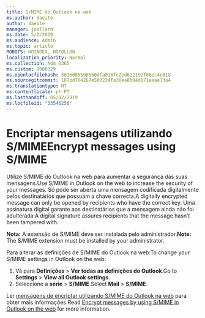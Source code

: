 ```yaml
---
title: S/MIME do Outlook na web
ms.author: daeite
author: daeite
manager: joallard
ms.date: 5/1/2019
ms.audience: Admin
ms.topic: article
ROBOTS: NOINDEX, NOFOLLOW
localization_priority: Normal
ms.collection: Adm_O365
ms.custom: 9000329
ms.openlocfilehash: 5816d85596560dfa016fc2ed622192f68ec4e818
ms.sourcegitcommit: 187bd764267e502224fa30ea8b04d071aaae73a4
ms.translationtype: MT
ms.contentlocale: pt-PT
ms.lasthandoff: 05/02/2019
ms.locfileid: "33546256"
---
```

# <a name="encrypt-messages-using-smime"></a><span data-ttu-id="6714f-102">Encriptar mensagens utilizando S/MIME</span><span class="sxs-lookup"><span data-stu-id="6714f-102">Encrypt messages using S/MIME</span></span>

<span data-ttu-id="6714f-103">Utilize S/MIME do Outlook na web para aumentar a segurança das suas mensagens.</span><span class="sxs-lookup"><span data-stu-id="6714f-103">Use S/MIME in Outlook on the web to increase the security of your messages.</span></span> <span data-ttu-id="6714f-104">Só pode ser aberta uma mensagem codificada digitalmente pelos destinatários que possuam a chave correcta.</span><span class="sxs-lookup"><span data-stu-id="6714f-104">A digitally encrypted message can only be opened by recipients who have the correct key.</span></span> <span data-ttu-id="6714f-105">Uma assinatura digital garante aos destinatários que a mensagem ainda não foi adulterada.</span><span class="sxs-lookup"><span data-stu-id="6714f-105">A digital signature assures recipients that the message hasn’t been tampered with.</span></span>

<span data-ttu-id="6714f-106">**Nota:** A extensão de S/MIME deve ser instalada pelo administrador.</span><span class="sxs-lookup"><span data-stu-id="6714f-106">**Note:** The S/MIME extension must be installed by your administrator.</span></span>

<span data-ttu-id="6714f-107">Para alterar as definições de S/MIME do Outlook na web:</span><span class="sxs-lookup"><span data-stu-id="6714f-107">To change your S/MIME settings in Outlook on the web:</span></span>

1. <span data-ttu-id="6714f-108">Vá para **Definições** > **Ver todas as definições do Outlook**.</span><span class="sxs-lookup"><span data-stu-id="6714f-108">Go to **Settings** > **View all Outlook settings**.</span></span>
2. <span data-ttu-id="6714f-109">Seleccione a **série** > **S/MIME**.</span><span class="sxs-lookup"><span data-stu-id="6714f-109">Select **Mail** > **S/MIME**.</span></span>

<span data-ttu-id="6714f-110">Ler [mensagens de encriptar utilizando S/MIME do Outlook na web](https://support.office.com/article/878c79fc-7088-4b39-966f-14512658f480) para obter mais informações.</span><span class="sxs-lookup"><span data-stu-id="6714f-110">Read [Encrypt messages by using S/MIME in Outlook on the web](https://support.office.com/article/878c79fc-7088-4b39-966f-14512658f480) for more information.</span></span>